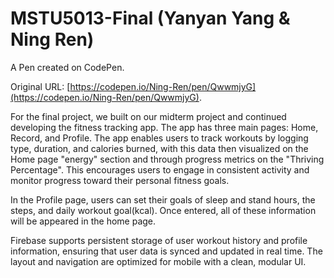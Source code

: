 # MSTU5013-Final (Yanyan Yang & Ning Ren)

A Pen created on CodePen.

Original URL: [https://codepen.io/Ning-Ren/pen/QwwmjyG](https://codepen.io/Ning-Ren/pen/QwwmjyG).

For the final project, we built on our midterm project and continued developing the fitness tracking app. The app has three main pages: Home, Record, and Profile. The app enables users to track workouts by logging type, duration, and calories burned, with this data then visualized on the Home page "energy" section and through progress metrics on the "Thriving Percentage". This encourages users to engage in consistent activity and monitor progress toward their personal fitness goals. 

In the Profile page, users can set their goals of sleep and stand hours, the steps, and daily workout goal(kcal). Once entered, all of these information will be appeared in the home page.

Firebase supports persistent storage of user workout history and profile information, ensuring that user data is synced and updated in real time. The layout and navigation are optimized for mobile with a clean, modular UI.

